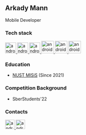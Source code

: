 ## Arkady Mann
Mobile Developer

### Tech stack


<p align="left"> 
  <a href="https://flutter.dev/" target="_blank"> 
    <img src="https://res.cloudinary.com/startup-grind/image/upload/c_fill,dpr_2.0,f_auto,g_center,h_1080,q_100,w_1080/v1/gcs/platform-data-dsc/events/flutterlogo_zVeKYmi.png" alt="android" width="35" height="35"/>
  </a>
  
  <a href="https://docs.microsoft.com/ru-ru/dotnet/csharp/" target="_blank"> 
    <img src=https://www.digiseller.ru/preview/307467/p1_2357302_9035e97a.png alt="android" width="35" height="35"/>
  </a>
  
  <a href="https://www.python.org" target="_blank"> 
    <img src="https://upload.wikimedia.org/wikipedia/commons/thumb/c/c3/Python-logo-notext.svg/1200px-Python-logo-notext.svg.png" alt="android" width="35" height="35"/>
  </a>
  
  <a href="https://html.com/html5/" target="_blank"> 
    <img src="https://upload.wikimedia.org/wikipedia/commons/thumb/3/38/HTML5_Badge.svg/2048px-HTML5_Badge.svg.png" alt="android" width="40" height="40"/>
  </a>
  
  <a href="http://htmlbook.ru/css3" target="_blank"> 
    <img src="https://upload.wikimedia.org/wikipedia/commons/thumb/6/62/CSS3_logo.svg/2048px-CSS3_logo.svg.png" alt="android" width="40" height="40"/>
  </a>
  
  <a href="https://www.figma.com/" target="_blank"> 
    <img src="https://cdn.sanity.io/images/599r6htc/production/46a76c802176eb17b04e12108de7e7e0f3736dc6-1024x1024.png?w=670&h=670&q=75&fit=max&auto=format" alt="android" width="40" height="40"/>
  </a>

</p>

### Education
* [NUST MISiS](https://en.misis.ru) (Since 2021)

### Competition Background
* SberStudents'22

### Contacts
<p align="left"> 
  <a href="https://t.me/a_mann01" target="_blank"> 
    <img src="https://upload.wikimedia.org/wikipedia/commons/thumb/8/82/Telegram_logo.svg/1024px-Telegram_logo.svg.png" alt="android" width="30" height="30"/> 
  </a>
  <a href="https://www.instagram.com/arkady_it/" target="_blank"> 
    <img src="https://upload.wikimedia.org/wikipedia/commons/thumb/e/e7/Instagram_logo_2016.svg/800px-Instagram_logo_2016.svg.png" alt="android" width="30" height="30"/> 
  </a>
  
</p>
